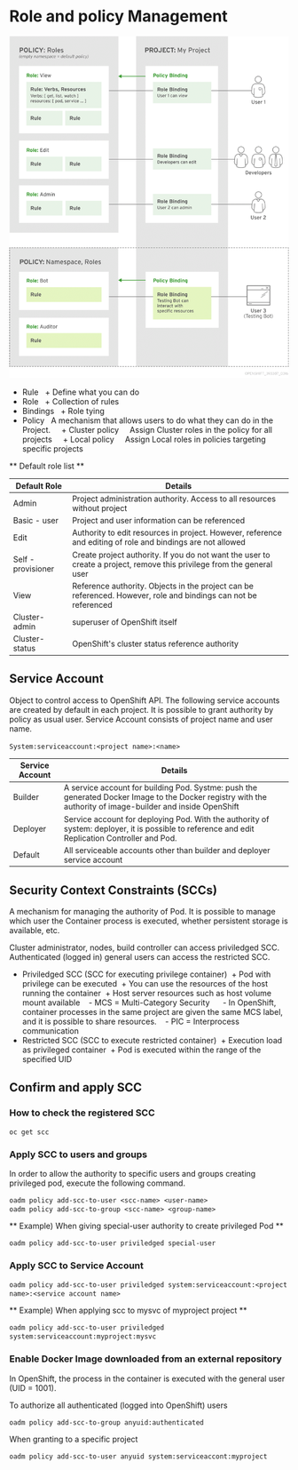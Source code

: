 # Role and policy Management
![Role Bindings](../../3.3/introduction/RoleBindings.png)

* Rule
  + Define what you can do
* Role
  + Collection of rules
* Bindings
  + Role tying
* Policy
  A mechanism that allows users to do what they can do in the Project.
    + Cluster policy
    Assign Cluster roles in the policy for all projects
    + Local policy
    Assign Local roles in policies targeting specific projects

** Default role list **

| Default Role | Details |
|---|---|
| Admin | Project administration authority. Access to all resources without project |
| Basic - user | Project and user information can be referenced |
| Edit | Authority to edit resources in project. However, reference and editing of role and bindings are not allowed |
| Self - provisioner | Create project authority. If you do not want the user to create a project, remove this privilege from the general user |
| View | Reference authority. Objects in the project can be referenced. However, role and bindings can not be referenced |
| Cluster-admin | superuser of OpenShift itself |
| Cluster-status | OpenShift's cluster status reference authority |



## Service Account
Object to control access to OpenShift API. The following service accounts are created by default in each project.
It is possible to grant authority by policy as usual user.
Service Account consists of project name and user name.

`System:serviceaccount:<project name>:<name>`


| Service Account | Details |
|---|---|
| Builder | A service account for building Pod. Systme: push the generated Docker Image to the Docker registry with the authority of image-builder and inside OpenShift |
| Deployer | Service account for deploying Pod. With the authority of system: deployer, it is possible to reference and edit Replication Controller and Pod. |
| Default | All serviceable accounts other than builder and deployer service account |

## Security Context Constraints (SCCs)
A mechanism for managing the authority of Pod.
It is possible to manage which user the Container process is executed, whether persistent storage is available, etc.

Cluster administrator, nodes, build controller can access priviledged SCC. Authenticated (logged in) general users can access the restricted SCC.

* Priviledged SCC (SCC for executing privilege container)
 + Pod with privilege can be executed
 + You can use the resources of the host running the container
 + Host server resources such as host volume mount available
   - MCS = Multi-Category Security
     - In OpenShift, container processes in the same project are given the same MCS label, and it is possible to share resources.
   - PIC = Interprocess communication
* Restricted SCC (SCC to execute restricted container)
 + Execution load as privileged container
 + Pod is executed within the range of the specified UID


## Confirm and apply SCC
### How to check the registered SCC
```
oc get scc
```

### Apply SCC to users and groups
In order to allow the authority to specific users and groups creating privileged pod, execute the following command.
```
oadm policy add-scc-to-user <scc-name> <user-name>
oadm policy add-scc-to-group <scc-name> <group-name>
```

** Example) When giving special-user authority to create privileged Pod **
```
oadm policy add-scc-to-user priviledged special-user
```

### Apply SCC to Service Account
```
oadm policy add-scc-to-user priviledged system:serviceaccount:<project name>:<service account name>
```

** Example) When applying scc to mysvc of myproject project **
```
oadm policy add-scc-to-user priviledged system:serviceaccount:myproject:mysvc
```

### Enable Docker Image downloaded from an external repository

In OpenShift, the process in the container is executed with the general user (UID = 1001).

To authorize all authenticated (logged into OpenShift) users

```
oadm policy add-scc-to-group anyuid:authenticated
```

When granting to a specific project
```
oadm policy add-scc-to-user anyuid system:serviceaccont:myproject
```
